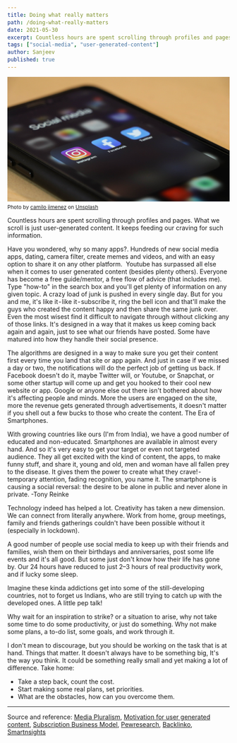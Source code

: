 ```yaml
---
title: Doing what really matters
path: /doing-what-really-matters
date: 2021-05-30
excerpt: Countless hours are spent scrolling through profiles and pages. What you scroll is just user generated content. It keeps feeding our craving for such information. Read on..
tags: ["social-media", "user-generated-content"]
author: Sanjeev
published: true
---
```


![background](./images/socialicons.jpg)
<small>Photo by <a href="https://unsplash.com/@camstejim?utm_source=unsplash&utm_medium=referral&utm_content=creditCopyText">camilo jimenez</a> on <a href="https://unsplash.com/s/photos/social-media?utm_source=unsplash&utm_medium=referral&utm_content=creditCopyText">Unsplash</a></small>

Countless hours are spent scrolling through profiles and pages. What we scroll is just user-generated content. It keeps feeding our craving for such information.

Have you wondered, why so many apps?. Hundreds of new social media apps, dating, camera filter, create memes and videos, and with an easy option to share it on any other platform. 
Youtube has surpassed all else when it comes to user generated content (besides plenty others). Everyone has become a free guide/mentor, a free flow of advice (that includes me). Type "how-to" in the search box and you'll get plenty of information on any given topic. A crazy load of junk is pushed in every single day. But for you and me, it's like it - like it - subscribe it, ring the bell icon and that'll make the guys who created the content happy and then share the same junk over. Even the most wisest find it difficult to navigate through without clicking any of those links.
It's designed in a way that it makes us keep coming back again and again, just to see what our friends have posted. Some have matured into how they handle their social presence.

The algorithms are designed in a way to make sure you get their content first every time you land that site or app again. And just in case if we missed a day or two, the notifications will do the perfect job of getting us back. If Facebook doesn't do it, maybe Twitter will, or Youtube, or Snapchat, or some other startup will come up and get you hooked to their cool new website or app.
Google or anyone else out there isn't bothered about how it's affecting people and minds. More the users are engaged on the site, more the revenue gets generated through advertisements, it doesn't matter if you shell out a few bucks to those who create the content.
The Era of Smartphones.

With growing countries like ours (I'm from India), we have a good number of educated and non-educated. Smartphones are available in almost every hand. And so it's very easy to get your target or even not targeted audience. They all get excited with the kind of content, the apps, to make funny stuff, and share it, young and old, men and woman have all fallen prey to the disease. It gives them the power to create what they crave! - temporary attention, fading recognition, you name it.
The smartphone is causing a social reversal: the desire to be alone in public and never alone in private. -Tony Reinke

Technology indeed has helped a lot. Creativity has taken a new dimension. We can connect from literally anywhere. Work from home, group meetings, family and friends gatherings couldn't have been possible without it (especially in lockdown).

A good number of people use social media to keep up with their friends and families, wish them on their birthdays and anniversaries, post some life events and it's all good. But some just don't know how their life has gone by. Our 24 hours have reduced to just 2–3 hours of real productivity work, and if lucky some sleep.

Imagine these kinda addictions get into some of the still-developing countries, not to forget us Indians, who are still trying to catch up with the developed ones.
A little pep talk!

Why wait for an inspiration to strike? or a situation to arise, why not take some time to do some productivity, or just do something. Why not make some plans, a to-do list, some goals, and work through it.

I don't mean to discourage, but you should be working on the task that is at hand. Things that matter. It doesn't always have to be something big, It's the way you think. It could be something really small and yet making a lot of difference.
Take home:

- Take a step back, count the cost.
- Start making some real plans, set priorities.
- What are the obstacles, how can you overcome them.

---

Source and reference: <a href="https://en.m.wikipedia.org/wiki/User-generated_content#Media_pluralism" target="_blank">Media Pluralism</a>, <a href="https://en.m.wikipedia.org/wiki/User-generated_content#Motivation_for_creating_UGC" target="_blank">Motivation for user generated content</a>, <a href="https://en.wikipedia.org/wiki/Subscription_business_model" target="_blank">Subscription Business Model</a>, <a href="https://www.pewresearch.org/internet/fact-sheet/social-media/" target="_blank">Pewresearch</a>, <a href="https://backlinko.com/social-media-users" target="_blank">Backlinko</a>, <a href="https://www.smartinsights.com/social-media-marketing/social-media-strategy/new-global-social-media-research/" target="_blank">Smartnsights</a>
